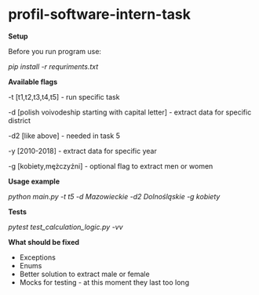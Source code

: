 # profil-software-intern-task

**Setup**

Before you run program use:

*pip install -r requriments.txt*

**Available flags**

-t [t1,t2,t3,t4,t5] - run specific task

-d [polish voivodeship starting with capital letter] - extract data for specific district

-d2 [like above] - needed in task 5

-y [2010-2018] - extract data for specific year

-g [kobiety,mężczyźni] - optional flag to extract men or women

**Usage example**

*python main.py -t t5 -d Mazowieckie -d2 Dolnośląskie -g kobiety*


**Tests**

*pytest test_calculation_logic.py -vv*

**What should be fixed**
- Exceptions
- Enums
- Better solution to extract male or female
- Mocks for testing - at this moment they last too long
